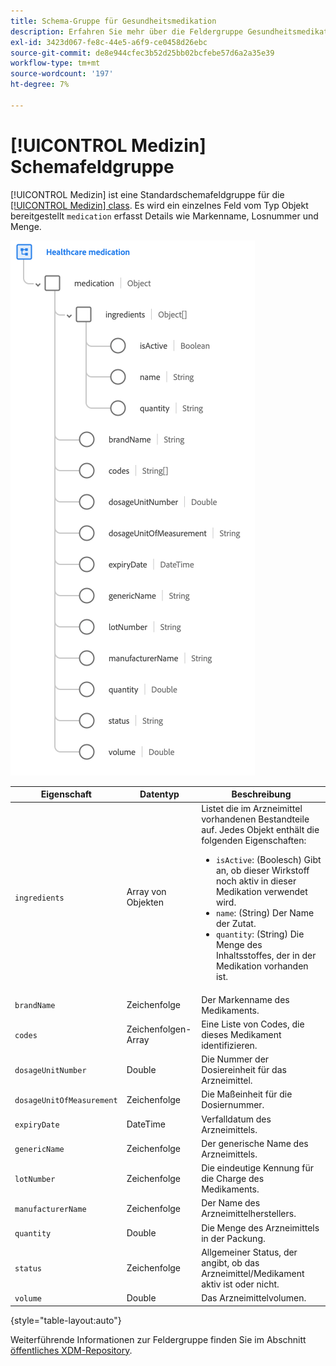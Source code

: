 ```yaml
---
title: Schema-Gruppe für Gesundheitsmedikation
description: Erfahren Sie mehr über die Feldergruppe Gesundheitsmedikation .
exl-id: 3423d067-fe8c-44e5-a6f9-ce0458d26ebc
source-git-commit: de8e944cfec3b52d25bb02bcfebe57d6a2a35e39
workflow-type: tm+mt
source-wordcount: '197'
ht-degree: 7%

---
```


# [!UICONTROL Medizin] Schemafeldgruppe

[!UICONTROL Medizin] ist eine Standardschemafeldgruppe für die [[!UICONTROL Medizin] class](../../classes/medication.md). Es wird ein einzelnes Feld vom Typ Objekt bereitgestellt `medication` erfasst Details wie Markenname, Losnummer und Menge.

![](../../images/field-groups/healthcare-medication.png)

| Eigenschaft | Datentyp | Beschreibung |
| --- | --- | --- |
| `ingredients` | Array von Objekten | Listet die im Arzneimittel vorhandenen Bestandteile auf. Jedes Objekt enthält die folgenden Eigenschaften: <ul><li>`isActive`: (Boolesch) Gibt an, ob dieser Wirkstoff noch aktiv in dieser Medikation verwendet wird.</li><li>`name`: (String) Der Name der Zutat.</li><li>`quantity`: (String) Die Menge des Inhaltsstoffes, der in der Medikation vorhanden ist.</li></ul> |
| `brandName` | Zeichenfolge | Der Markenname des Medikaments. |
| `codes` | Zeichenfolgen-Array | Eine Liste von Codes, die dieses Medikament identifizieren. |
| `dosageUnitNumber` | Double | Die Nummer der Dosiereinheit für das Arzneimittel. |
| `dosageUnitOfMeasurement` | Zeichenfolge | Die Maßeinheit für die Dosiernummer. |
| `expiryDate` | DateTime | Verfalldatum des Arzneimittels. |
| `genericName` | Zeichenfolge | Der generische Name des Arzneimittels. |
| `lotNumber` | Zeichenfolge | Die eindeutige Kennung für die Charge des Medikaments. |
| `manufacturerName` | Zeichenfolge | Der Name des Arzneimittelherstellers. |
| `quantity` | Double | Die Menge des Arzneimittels in der Packung. |
| `status` | Zeichenfolge | Allgemeiner Status, der angibt, ob das Arzneimittel/Medikament aktiv ist oder nicht. |
| `volume` | Double | Das Arzneimittelvolumen. |

{style="table-layout:auto"}

Weiterführende Informationen zur Feldergruppe finden Sie im Abschnitt [öffentliches XDM-Repository](https://github.com/adobe/xdm/blob/master/components/fieldgroups/medication/healthcare-medication.schema.json).
